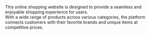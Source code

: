 This online shopping website is designed to provide a seamless and enjoyable shopping experience for users.<br> With a wide range of products across various categories, the platform connects customers with their favorite brands and unique items at competitive prices.
